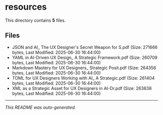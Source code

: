 # resources

This directory contains **5** files.

## Files

- JSON and AI_ The UX Designer's Secret Weapon for S.pdf (Size: 271666 bytes, Last Modified: 2025-06-30 16:44:00)
- YAML in AI-Driven UX Design_ A Strategic Framework.pdf (Size: 260709 bytes, Last Modified: 2025-06-30 16:44:00)
- Markdown Mastery for UX Designers_ Strategic Posit.pdf (Size: 264356 bytes, Last Modified: 2025-06-30 16:44:00)
- TOML for UX Designers Working with AI_ A Strategic.pdf (Size: 261404 bytes, Last Modified: 2025-06-30 16:44:00)
- XML as a Strategic Asset for UX Designers in AI-Dr.pdf (Size: 263838 bytes, Last Modified: 2025-06-30 16:44:00)

---
*This README was auto-generated.*
